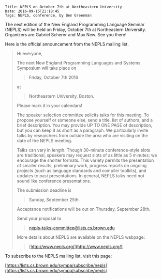     Title: NEPLS on October 7th at Northeastern University
    Date: 2016-09-15T21:18:45
    Tags: NEPLS, conference, by Ben Greenman

The next edition of the New England Programming Language Seminar (NEPLS) will
be held on Friday, October 7th at Northeastern University.
Organizers are Gabriel Scherer and Max New.
See you there!

<!-- more -->

Here is the official announcement from the NEPLS mailing list.

> Hi everyone,
>
> The next New England Programming Languages and Systems Symposium
> will take place on
>
> >   Friday, October 7th 2016
>
> at
>
> >   Northeastern University, Boston.
>
> Please mark it in your calendars!
>
> The speaker selection committee solicits talks for this
> meeting. To propose yourself or someone else, send a title, list
> of authors, and a brief description. You may provide UP TO ONE
> PAGE of description, but you can keep it as short as
> a paragraph. We particularly invite talks by researchers from
> outside the area who are visiting on the date of the NEPLS
> meeting.
>
> Talks can vary in length. Though 30-minute conference-style
> slots are traditional, speakers may request slots of as little
> as 5 minutes; we encourage the shorter formats. This variety
> permits the presentation of smaller results, preliminary work,
> progress reports on ongoing projects (such as language standards
> and compiler toolkits), and updates to past presentations. In
> general, NEPLS talks need not sound like conference
> presentations.
>
> The submission deadline is
>
> >   Sunday, September 25th.
>
> Acceptance notifications will be out on Thursday, September 28th.
>
> Send your proposal to
>
> >   [nepls-talks-committee@lists.cs.brown.edu](mailto:nepls-talks-committee@lists.cs.brown.edu)
>
> More details about NEPLS are available on the NEPLS webpage:
>
> >   [http://www.nepls.org/](http://www.nepls.org/)

To subscribe to the NEPLS mailing list, visit this page:

[https://lists.cs.brown.edu/sympa/subscribe/nepls](https://lists.cs.brown.edu/sympa/subscribe/nepls)
